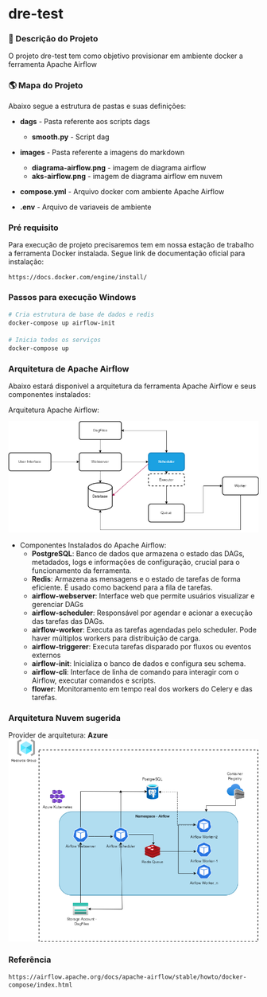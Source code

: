 # dre-test

### 📑 Descrição do Projeto
O projeto dre-test tem como objetivo provisionar em ambiente docker a ferramenta Apache Airflow


### 🌎 Mapa do Projeto
Abaixo segue a estrutura de pastas e suas definições:

- **dags** - Pasta referente aos scripts dags
   - **smooth.py** - Script dag

- **images** - Pasta referente a imagens do markdown
    - **diagrama-airflow.png** - imagem de diagrama airflow
    - **aks-airflow.png** - imagem de diagrama airflow em nuvem

- **compose.yml** - Arquivo docker com ambiente Apache Airflow
- **.env** - Arquivo de variaveis de ambiente 


### Pré requisito
Para execução de projeto precisaremos tem em nossa estação de trabalho a ferramenta Docker instalada. Segue link de documentação oficial para instalação:
```
https://docs.docker.com/engine/install/
```

### Passos para execução Windows

```PowerShell
# Cria estrutura de base de dados e redis
docker-compose up airflow-init

# Inicia todos os serviços
docker-compose up
```
### Arquitetura de Apache Airflow

Abaixo estará disponivel a arquitetura da ferramenta Apache Airflow e seus componentes instalados:

Arquitetura Apache Airflow:

<img src="images/diagrama-airflow.png" alt="Diagrama de ferramenta airflow" />

 
 - Componentes Instalados do Apache Airflow:
    - **PostgreSQL**: Banco de dados que armazena o estado das DAGs, metadados, logs e informações de configuração, crucial para o funcionamento da ferramenta.
    - **Redis**: Armazena as mensagens e o estado de tarefas de forma eficiente. É usado como backend para a fila de tarefas.
    - **airflow-webserver**: Interface web que permite usuários visualizar e gerenciar DAGs
    - **airflow-scheduler**: Responsável por agendar e acionar a execução das tarefas das DAGs.
    - **airflow-worker**: Executa as tarefas agendadas pelo scheduler. Pode haver múltiplos workers para distribuição de carga.
    - **airflow-triggerer**: Executa tarefas disparado por fluxos ou eventos externos
    - **airflow-init**: Inicializa o banco de dados e configura seu schema.
    - **airflow-cli**: Interface de linha de comando para interagir com o Airflow, executar comandos e scripts.
    - **flower**:  Monitoramento em tempo real dos workers do Celery e das tarefas.

### Arquitetura Nuvem sugerida
Provider de arquitetura: **Azure**
<img src="images/aks-airflow.png" alt="Diagrama de ferramenta airflow" />


### Referência
```
https://airflow.apache.org/docs/apache-airflow/stable/howto/docker-compose/index.html
```
